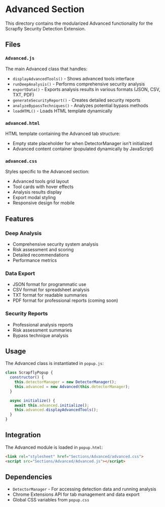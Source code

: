 # Advanced Section

This directory contains the modularized Advanced functionality for the Scrapfly Security Detection Extension.

## Files

### `Advanced.js`
The main Advanced class that handles:
- `displayAdvancedTools()` - Shows advanced tools interface
- `runDeepAnalysis()` - Performs comprehensive security analysis
- `exportData()` - Exports analysis results in various formats (JSON, CSV, TXT, PDF)
- `generateSecurityReport()` - Creates detailed security reports
- `analyzeBypassTechniques()` - Analyzes potential bypass methods
- `loadHTML()` - Loads HTML template dynamically

### `advanced.html`
HTML template containing the Advanced tab structure:
- Empty state placeholder for when DetectorManager isn't initialized
- Advanced content container (populated dynamically by JavaScript)

### `advanced.css`
Styles specific to the Advanced section:
- Advanced tools grid layout
- Tool cards with hover effects
- Analysis results display
- Export modal styling
- Responsive design for mobile

## Features

### Deep Analysis
- Comprehensive security system analysis
- Risk assessment and scoring
- Detailed recommendations
- Performance metrics

### Data Export
- JSON format for programmatic use
- CSV format for spreadsheet analysis
- TXT format for readable summaries
- PDF format for professional reports (coming soon)

### Security Reports
- Professional analysis reports
- Risk assessment summaries
- Bypass technique analysis

## Usage

The Advanced class is instantiated in `popup.js`:

```javascript
class ScrapflyPopup {
  constructor() {
    this.detectorManager = new DetectorManager();
    this.advanced = new Advanced(this.detectorManager);
  }

  async initialize() {
    await this.advanced.initialize();
    this.advanced.displayAdvancedTools();
  }
}
```

## Integration

The Advanced module is loaded in `popup.html`:

```html
<link rel="stylesheet" href="Sections/Advanced/advanced.css">
<script src="Sections/Advanced/Advanced.js"></script>
```

## Dependencies

- `DetectorManager` - For accessing detection data and running analysis
- Chrome Extensions API for tab management and data export
- Global CSS variables from `popup.css`